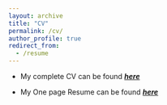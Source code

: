 ```yaml
---
layout: archive
title: "CV"
permalink: /cv/
author_profile: true
redirect_from:
  - /resume
---
```


* My complete CV can be found [_**here**_](https://drive.google.com/file/d/1NHpKGU9hxZ5ImaT7GoB-P7Kq37SYx5_F/view?usp=sharing)

* My One page Resume can be found [_**here**_](https://drive.google.com/file/d/1EdAszZEUXkn5SCV5ejbdE6EE9O87RUmx/view?usp=sharing)

